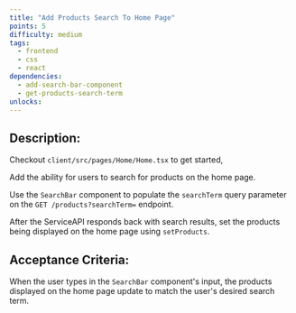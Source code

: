 ```yaml
---
title: "Add Products Search To Home Page"
points: 5
difficulty: medium
tags:
  - frontend
  - css
  - react
dependencies:
  - add-search-bar-component
  - get-products-search-term
unlocks:
---
```


## Description:

Checkout `client/src/pages/Home/Home.tsx` to get started,

Add the ability for users to search for products on the home page.

Use the `SearchBar` component to populate the `searchTerm` query parameter on the `GET /products?searchTerm=` endpoint.

After the ServiceAPI responds back with search results, set the products being displayed on the home page using `setProducts`.

## Acceptance Criteria:

When the user types in the `SearchBar` component's input, the products displayed on the home page update to match the user's desired search term.

